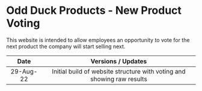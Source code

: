 # Odd Duck Products - New Product Voting

This website is intended to allow employees an opportunity to vote for the next product the company will start selling next.

|   Date    |                           Versions / Updates                           |
| :-------: | :--------------------------------------------------------------------: |
| 29-Aug-22 | Initial build of website structure with voting and showing raw results |
